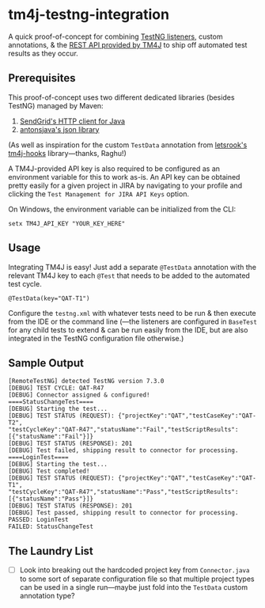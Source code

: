 # tm4j-testng-integration

A quick proof-of-concept for combining [TestNG listeners](https://testng.org/doc/documentation-main.html), custom annotations, & the [REST API provided by TM4J](https://support.smartbear.com/tm4j-cloud/api-docs/) to ship off automated test results as they occur. 

## Prerequisites

This proof-of-concept uses two different dedicated libraries (besides TestNG) managed by Maven:

1. [SendGrid's HTTP client for Java](https://github.com/sendgrid/java-http-client)
2. [antonsjava's json library](https://github.com/antonsjava/json)

(As well as inspiration for the custom `TestData` annotation from [letsrook's tm4j-hooks](tm4j-hooks) library—thanks, Raghu!)

A TM4J-provided API key is also required to be configured as an environment variable for this to work as-is. An API key can be obtained pretty easily for a given project in JIRA by navigating to your profile and clicking the `Test Management for JIRA API Keys` option.

On Windows, the environment variable can be initialized from the CLI:

```
setx TM4J_API_KEY "YOUR_KEY_HERE"
```

## Usage

Integrating TM4J is easy! Just add a separate `@TestData` annotation with the relevant TM4J key to each `@Test` that needs to be added to the automated test cycle.

```
@TestData(key="QAT-T1")
```

Configure the `testng.xml` with whatever tests need to be run & then execute from the IDE or the command line (—the listeners are configured in `BaseTest` for any child tests to extend & can be run easily from the IDE, but are also integrated in the TestNG configuration file otherwise.)

## Sample Output

```
[RemoteTestNG] detected TestNG version 7.3.0
[DEBUG] TEST CYCLE: QAT-R47
[DEBUG] Connector assigned & configured!
====StatusChangeTest====
[DEBUG] Starting the test...
[DEBUG] TEST STATUS (REQUEST): {"projectKey":"QAT","testCaseKey":"QAT-T2",
"testCycleKey":"QAT-R47","statusName":"Fail","testScriptResults":[{"statusName":"Fail"}]}
[DEBUG] TEST STATUS (RESPONSE): 201
[DEBUG] Test failed, shipping result to connector for processing.
====LoginTest====
[DEBUG] Starting the test...
[DEBUG] Test completed!
[DEBUG] TEST STATUS (REQUEST): {"projectKey":"QAT","testCaseKey":"QAT-T1",
"testCycleKey":"QAT-R47","statusName":"Pass","testScriptResults":[{"statusName":"Pass"}]}
[DEBUG] TEST STATUS (RESPONSE): 201
[DEBUG] Test passed, shipping result to connector for processing.
PASSED: LoginTest
FAILED: StatusChangeTest
```

## The Laundry List

- [ ] Look into breaking out the hardcoded project key from `Connector.java` to some sort of separate configuration file so that multiple project types can be used in a single run—maybe just fold into the `TestData` custom annotation type?
